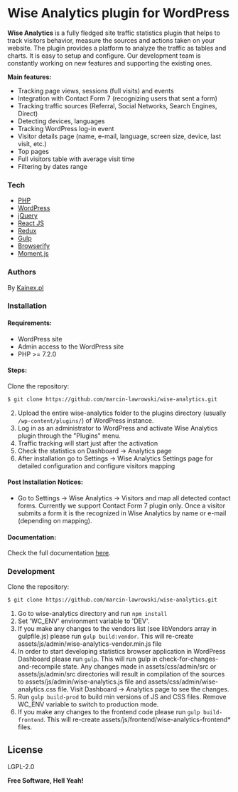 
# Wise Analytics plugin for WordPress

**Wise Analytics** is a fully fledged site traffic statistics plugin that helps to track visitors behavior, measure the sources and actions taken on your website. The plugin provides a platform to analyze the traffic as tables and charts. It is easy to setup and configure. Our development team is constantly working on new features and supporting the existing ones.

**Main features:**
* Tracking page views, sessions (full visits) and events
* Integration with Contact Form 7 (recognizing users that sent a form)
* Tracking traffic sources (Referral, Social Networks, Search Engines, Direct)
* Detecting devices, languages
* Tracking WordPress log-in event
* Visitor details page (name, e-mail, language, screen size, device, last visit, etc.)
* Top pages
* Full visitors table with average visit time
* Filtering by dates range

### Tech
   
* [PHP](http://www.php.net/)
* [WordPress](https://wordpress.org/)
* [jQuery](https://jquery.com/)
* [React JS](https://react.dev/)
* [Redux](https://redux.js.org/)
* [Gulp](https://gulpjs.com/)
* [Browserify](https://browserify.org/)
* [Moment.js](https://momentjs.com/)

### Authors

By [Kainex.pl](https://kainex.pl/)

### Installation

#### Requirements:

 - WordPress site
 - Admin access to the WordPress site
 - PHP >= 7.2.0

#### Steps:

 Clone the repository:
```sh
$ git clone https://github.com/marcin-lawrowski/wise-analytics.git
```
 2. Upload the entire wise-analytics folder to the plugins directory (usually `/wp-content/plugins/`) of WordPress instance.
 3. Log in as an administrator to WordPress and activate Wise Analytics plugin through the "Plugins" menu.
 4. Traffic tracking will start just after the activation
 5. Check the statistics on Dashboard -> Analytics page
 6. After installation go to Settings -> Wise Analytics Settings page for detailed configuration and configure visitors mapping

#### Post Installation Notices:

 - Go to Settings -> Wise Analytics -> Visitors and map all detected contact forms. Currently we support Contact Form 7 plugin only. Once a visitor submits a form it is the recognized in Wise Analytics by name or e-mail (depending on mapping).

#### Documentation:
Check the full documentation [here](https://kainex.pl/projects/wp-plugins/wise-analytics/).

### Development

 Clone the repository:
```sh
$ git clone https://github.com/marcin-lawrowski/wise-analytics.git
```
 1. Go to wise-analytics directory and run ```npm install```
 2. Set 'WC_ENV' environment variable to 'DEV'.
 3. If you make any changes to the vendors list (see libVendors array in gulpfile.js) please run ```gulp build:vendor```. This will re-create assets/js/admin/wise-analytics-vendor.min.js file
 4. In order to start developing statistics browser application in WordPress Dashboard please run ```gulp```. This will run gulp in check-for-changes-and-recompile state.
 Any changes made in assets/css/admin/src or assets/js/admin/src directories will result in compilation of the sources to assets/js/admin/wise-analytics.js file and assets/css/admin/wise-analytics.css file. Visit Dashboard -> Analytics page to see the changes.
 5. Run ```gulp build-prod``` to build min versions of JS and CSS files. Remove WC_ENV variable to switch to production mode.
 6. If you make any changes to the frontend code please run ```gulp build-frontend```. This will re-create assets/js/frontend/wise-analytics-frontend* files.

License
----

LGPL-2.0


**Free Software, Hell Yeah!**